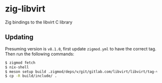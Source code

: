 # zig-libvirt

Zig bindings to the libvirt C library

## Updating

Presuming version is `v8.1.0`, first update `zigmod.yml` to have the correct tag. Then run the following commands:

```sh
$ zigmod fetch
$ nix-shell
$ meson setup build .zigmod/deps/v/git/gitlab.com/libvirt/libvirt/tag-v8.1.0
$ cp -R build/include/ .
```
